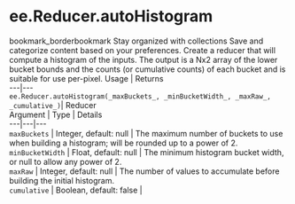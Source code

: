  
#  ee.Reducer.autoHistogram
bookmark_borderbookmark Stay organized with collections  Save and categorize content based on your preferences. 
Create a reducer that will compute a histogram of the inputs. The output is a Nx2 array of the lower bucket bounds and the counts (or cumulative counts) of each bucket and is suitable for use per-pixel. Usage | Returns  
---|---  
`ee.Reducer.autoHistogram(_maxBuckets_, _minBucketWidth_, _maxRaw_, _cumulative_)`|  Reducer  
Argument | Type | Details  
---|---|---  
`maxBuckets` | Integer, default: null | The maximum number of buckets to use when building a histogram; will be rounded up to a power of 2.  
`minBucketWidth` | Float, default: null | The minimum histogram bucket width, or null to allow any power of 2.  
`maxRaw` | Integer, default: null | The number of values to accumulate before building the initial histogram.  
`cumulative` | Boolean, default: false |   

